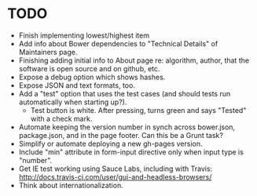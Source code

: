 TODO
====

* Finish implementing lowest/highest item
* Add info about Bower dependencies to "Technical Details" of Maintainers page.
* Finishing adding initial info to About page re: algorithm, author, that
  the software is open source and on github, etc.
* Expose a debug option which shows hashes.
* Expose JSON and text formats, too.
* Add a "test" option that uses the test cases (and should tests
  run automatically when starting up?).
  - Test button is white.  After pressing, turns green and says "Tested"
    with a check mark.
* Automate keeping the version number in synch across bower.json,
  package.json, and in the page footer.  Can this be a Grunt task?
* Simplify or automate deploying a new gh-pages version.
* Include "min" attribute in form-input directive only when input
  type is "number".
* Get IE test working using Sauce Labs, including with Travis:
  http://docs.travis-ci.com/user/gui-and-headless-browsers/
* Think about internationalization.
